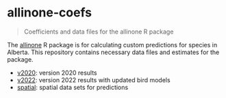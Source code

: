 # allinone-coefs
> Coefficients and data files for the allinone R package

The [allinone](https://abbiodiversity.github.io/allinone/) R package is for calculating custom predictions for species in Alberta. This repository contains necessary data files and estimates for the package.

- [v2020](./v2020/): version 2020 results
- [v2022](./v2022/): version 2022 results with updated bird models
- [spatial](./spatial/): spatial data sets for predictions
